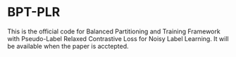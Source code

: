# BPT-PLR
This is the official code for Balanced Partitioning and Training Framework with Pseudo-Label Relaxed Contrastive Loss for Noisy Label Learning. It will be available when the paper is acctepted.
